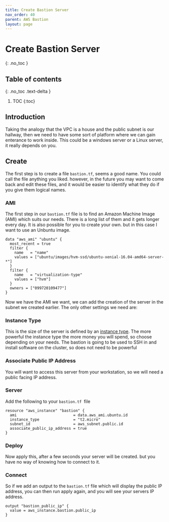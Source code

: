 ```yaml
---
title: Create Bastion Server
nav_order: 40
parent: AWS Bastion
layout: page
---
```


# Create Bastion Server
{: .no_toc }

## Table of contents
{: .no_toc .text-delta }

1. TOC
{:toc}

## Introduction
Taking the analogy that the VPC is a house and the public subnet is our hallway, then we need to have some sort of platform where we can gain enterance to work inside. This could be a windows server or a Linux server, it really depends on you.

## Create
The first step is to create a file `bastion.tf`, seems a good name. You could call the file anything you liked. however, in the future you may want to come back and edit these files, and it would be easier to identify what they do if you give them logical names.

### AMI
The first step in our `bastion.tf` file is to find an Amazon Machine Image (AMI) which suits our needs. There is a long list of them and it gets longer every day. It is also possible for you to create your own. but in this case I want to use an Unbuntu image.

```
data "aws_ami" "ubuntu" {
  most_recent = true
  filter {
    name   = "name"
    values = ["ubuntu/images/hvm-ssd/ubuntu-xenial-16.04-amd64-server-*"]
  }
  filter {
    name   = "virtualization-type"
    values = ["hvm"]
  }
  owners = ["099720109477"]
}
```

Now we have the AMI we want, we can add the creation of the server in the subnet we created earlier. The only other settings we need are:

### Instance Type
This is the size of the server is defined by an [instance type](https://aws.amazon.com/ec2/instance-types/). The more powerful the instance type the more money you will spend, so choose depending on your needs. The bastion is going to be used to SSH in and install software on the cluster, so does not need to be powerful

### Associate Public IP Address
You will want to access this server from your workstation, so we will need a public facing IP address.

### Server 

Add the following to your `bastion.tf `file

```
resource "aws_instance" "bastion" {
  ami                         = data.aws_ami.ubuntu.id
  instance_type               = "t2.micro"
  subnet_id                   = aws_subnet.public.id
  associate_public_ip_address = true
}
```

### Deploy

Now apply this, after a few seconds your server will be created. but you have no way of knowing how to connect to it.

### Connect

So if we add an output to the `bastion.tf` file which will display the public IP address, you can then run apply again, and you will see your servers IP address.

```
output "bastion_public_ip" {
  value = aws_instance.bastion.public_ip
}
```
